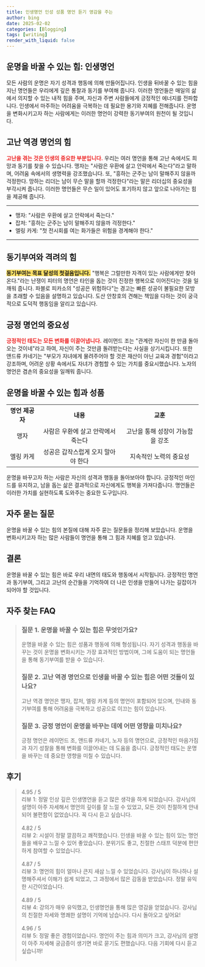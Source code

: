 ```yaml
---
title: 인생명언 인성 성품 명언 듣기 영감을 주는
author: bing
date: 2025-02-02
categories: [Blogging]
tags: [writing]
render_with_liquid: false
---
```



<h2 id='운명을바꿀수있는힘'>운명을 바꿀 수 있는 힘: 인생명언</h2>

<p>모든 사람의 운명은 자기 성격과 행동에 의해 만들어집니다. 인생을 뒤바꿀 수 있는 힘을 지닌 명언들은 우리에게 깊은 통찰과 동기를 부여해 줍니다. 이러한 명언들은 매일의 삶에서 의지할 수 있는 내적 힘을 주며, 자신과 주변 사람들에게 긍정적인 에너지를 전파합니다. 인생에서 마주하는 어려움을 극복하는 데 필요한 용기와 지혜를 전해줍니다. 운명을 변화시키고자 하는 사람에게는 이러한 명언이 강력한 동기부여의 원천이 될 것입니다.</p>

<h2 id='고난역경명언'>고난 역경 명언의 힘</h2>

<p><b><span style="color: #ee2323;">고난을 겪는 것은 인생의 중요한 부분입니다.</span></b> 우리는 여러 명언을 통해 고난 속에서도 희망과 동기를 찾을 수 있습니다. 맹자는 "사람은 우환에 살고 안락에서 죽는다"라고 말하며, 어려움 속에서의 생명력을 강조했습니다. 또, "흥하는 군주는 남이 말해주지 않을까 걱정한다. 망하는 리더는 남이 무슨 말을 할까 걱정한다"라는 말은 리더십의 중요성을 부각시켜 줍니다. 이러한 명언들은 무슨 일이 있어도 포기하지 않고 앞으로 나아가는 힘을 제공해 줍니다.</p>

<hr />

<ul>
    <li>맹자: "사람은 우환에 살고 안락에서 죽는다."</li>
    <li>잡저: "흥하는 군주는 남이 말해주지 않을까 걱정한다."</li>
    <li>엘링 카게: "첫 전시회를 여는 화가들은 위험을 경계해야 한다."</li>
</ul>

<hr />

<h2 id='동기부여와격려명언'>동기부여와 격려의 힘</h2>

<p><b><span style="background-color: #ffe066;">동기부여는 목표 달성의 첫걸음입니다.</span></b> "행복은 그럴만한 자격이 있는 사람에게만 찾아온다."라는 난쟁이 피터의 명언은 타인을 돕는 것이 진정한 행복으로 이어진다는 것을 일깨워 줍니다. 파블로 피카소의 "성공은 위험하다"는 경고는 빠른 성공이 불필요한 모방을 초래할 수 있음을 설명하고 있습니다. 도산 안창호의 견해는 책임을 다하는 것이 궁극적으로 도덕적 행동임을 알리고 있습니다.</p>

<h2 id='긍정명언'>긍정 명언의 중요성</h2>

<p><b><span style="color: #ee2323;">긍정적인 태도는 모든 변화를 이끌어냅니다.</span></b> 레이먼드 조는 "관계란 자신이 한 만큼 돌아오는 것이네"라고 하여, 자신이 주는 것만큼 돌려받는다는 사실을 상기시킵니다. 또한 앤드류 카네기는 "부모가 자녀에게 물려주어야 할 것은 재산이 아닌 교육과 경험"이라고 강조하며, 어려운 상황 속에서도 자녀가 경험할 수 있는 가치를 중요시했습니다. 노자의 명언은 겸손의 중요성을 일깨워 줍니다.</p>

<h2 id='운명을바꿀수있는힘과성품'>운명을 바꿀 수 있는 힘과 성품</h2>

<table>
    <tr>
        <td style="text-align: center; height: 17px;"><b>명언 제공자</b></td>
        <td style="text-align: center; height: 17px;"><b>내용</b></td>
        <td style="text-align: center; height: 17px;"><b>교훈</b></td>
    </tr>
    <tr>
        <td style="text-align: center; height: 17px;">맹자</td>
        <td style="text-align: center; height: 17px;">사람은 우환에 살고 안락에서 죽는다</td>
        <td style="text-align: center; height: 17px;">고난을 통해 성장이 가능함을 강조</td>
    </tr>
    <tr>
        <td style="text-align: center; height: 17px;">엘링 카게</td>
        <td style="text-align: center; height: 17px;">성공은 갑작스럽게 오지 말아야 한다</td>
        <td style="text-align: center; height: 17px;">지속적인 노력의 중요성</td>
    </tr>
</table>

<p>운명을 바꾸고자 하는 사람은 자신의 성격과 행동을 돌아보아야 합니다. 긍정적인 마인드를 유지하고, 남을 돕는 삶은 결과적으로 자신에게도 행복을 가져다줍니다. 명언들은 이러한 가치를 실현하도록 도와주는 중요한 도구입니다.</p>

<h2 id='자주묻는질문'>자주 묻는 질문</h2>

<p>운명을 바꿀 수 있는 힘의 본질에 대해 자주 묻는 질문들을 정리해 보았습니다. 운명을 변화시키고자 하는 많은 사람들이 명언을 통해 그 힘과 지혜를 얻고 있습니다.</p>

<h2 id='결론'>결론</h2>

<p>운명을 바꿀 수 있는 힘은 바로 우리 내면의 태도와 행동에서 시작됩니다. 긍정적인 명언과 동기부여, 그리고 고난의 순간들을 기억하여 더 나은 인생을 만들어 나가는 길잡이가 되어야 할 것입니다.</p>


<h2 id='자주_찾는_FAQ'>자주 찾는 FAQ</h2>
<div itemscope="" itemtype="https://schema.org/FAQPage"> 
<blockquote> 
<div itemscope="" itemprop="mainEntity" itemtype="https://schema.org/Question"> 
<h3 itemprop="name">질문 1. 운명을 바꿀 수 있는 힘은 무엇인가요?</h3> 
<div itemscope="" itemprop="acceptedAnswer" itemtype="https://schema.org/Answer"> 
<span itemprop="text"> 
<p>운명을 바꿀 수 있는 힘은 성품과 행동에 의해 형성됩니다. 자기 성격과 행동을 바꾸는 것이 운명을 변화시키는 가장 효과적인 방법이며, 그에 도움이 되는 명언들을 통해 동기부여를 받을 수 있습니다.</p> 
</span> 
</div> 
</div> 

<div itemscope="" itemprop="mainEntity" itemtype="https://schema.org/Question"> 
<h3 itemprop="name">질문 2. 고난 역경 명언으로 인생을 바꿀 수 있는 힘은 어떤 것들이 있나요?</h3> 
<div itemscope="" itemprop="acceptedAnswer" itemtype="https://schema.org/Answer"> 
<span itemprop="text"> 
<p>고난 역경 명언은 맹자, 잡저, 엘링 카게 등의 명언이 포함되어 있으며, 인내와 동기부여를 통해 어려움을 극복하고 성공으로 이끄는 힘이 있습니다.</p> 
</span> 
</div> 
</div> 

<div itemscope="" itemprop="mainEntity" itemtype="https://schema.org/Question"> 
<h3 itemprop="name">질문 3. 긍정 명언이 운명을 바꾸는 데에 어떤 영향을 미치나요?</h3> 
<div itemscope="" itemprop="acceptedAnswer" itemtype="https://schema.org/Answer"> 
<span itemprop="text"> 
<p>긍정 명언은 레이먼드 조, 앤드류 카네기, 노자 등의 명언으로, 긍정적인 마음가짐과 자기 성찰을 통해 변화를 이끌어내는 데 도움을 줍니다. 긍정적인 태도는 운명을 바꾸는 데 중요한 영향을 미칠 수 있습니다.</p> 
</span> 
</div> 
</div> 
</blockquote> 
</div>
<h2 id='후기'>후기</h2>
<div itemscope itemtype="https://schema.org/Product">
  <blockquote>
  <div itemprop="review" itemscope itemtype="https://schema.org/Review">
      <div itemprop="reviewRating" itemscope itemtype="https://schema.org/Rating"> <span itemprop="ratingValue">4.95</span> / <span itemprop="bestRating">5</span> </div>
      <span itemprop="reviewBody">리뷰 1: 정말 인상 깊은 인생명언을 듣고 많은 생각을 하게 되었습니다. 강사님의 설명이 아주 자세해서 명언의 깊이를 잘 느낄 수 있었고, 모든 것이 친절하게 안내되어 불편함이 없었습니다. 꼭 다시 듣고 싶습니다.</span>
  </div>
  <br>
  <div itemprop="review" itemscope itemtype="https://schema.org/Review">
      <div itemprop="reviewRating" itemscope itemtype="https://schema.org/Rating"> <span itemprop="ratingValue">4.82</span> / <span itemprop="bestRating">5</span> </div>
      <span itemprop="reviewBody">리뷰 2: 시설이 정말 깔끔하고 쾌적했습니다. 인생을 바꿀 수 있는 힘이 있는 명언들을 배우고 느낄 수 있어 좋았습니다. 분위기도 좋고, 친절한 스태프 덕분에 편안하게 참여할 수 있었습니다.</span>
  </div>
  <br>
  <div itemprop="review" itemscope itemtype="https://schema.org/Review">
      <div itemprop="reviewRating" itemscope itemtype="https://schema.org/Rating"> <span itemprop="ratingValue">4.87</span> / <span itemprop="bestRating">5</span> </div>
      <span itemprop="reviewBody">리뷰 3: 명언의 힘이 얼마나 큰지 새삼 느낄 수 있었습니다. 강사님이 하나하나 설명해주셔서 이해가 쉽게 되었고, 그 과정에서 많은 감동을 받았습니다. 정말 유익한 시간이었습니다.</span>
  </div>
  <br>
  <div itemprop="review" itemscope itemtype="https://schema.org/Review">
      <div itemprop="reviewRating" itemscope itemtype="https://schema.org/Rating"> <span itemprop="ratingValue">4.89</span> / <span itemprop="bestRating">5</span> </div>
      <span itemprop="reviewBody">리뷰 4: 강의가 매우 유익했고, 인생명언을 통해 많은 영감을 얻었습니다. 강사님의 친절한 자세와 명쾌한 설명이 기억에 남습니다. 다시 돌아오고 싶어요!</span>
  </div>
  <br>
  <div itemprop="review" itemscope itemtype="https://schema.org/Review">
      <div itemprop="reviewRating" itemscope itemtype="https://schema.org/Rating"> <span itemprop="ratingValue">4.96</span> / <span itemprop="bestRating">5</span> </div>
      <span itemprop="reviewBody">리뷰 5: 정말 좋은 경험이었습니다. 명언이 주는 힘과 의미가 크고, 강사님의 설명이 아주 자세해 궁금증이 생기면 바로 묻기도 편했습니다. 다음 기회에 다시 듣고 싶습니까!</span>
  </div>
  <br>
  </blockquote>
</div>
